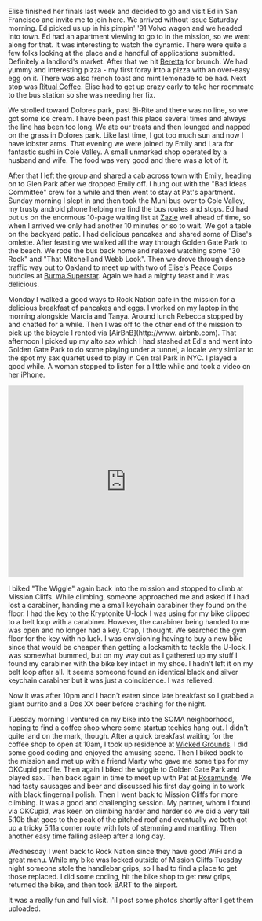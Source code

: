 Elise finished her finals last week and decided to go and visit Ed in San Francisco and invite me to join here. We arrived without issue Saturday morning. Ed picked us up in his pimpin' '91 Volvo wagon and we headed into town. Ed had an apartment viewing to go to in the mission, so we went along for that. It was interesting to watch the dynamic. There were quite a few folks looking at the place and a handful of applications submitted. Definitely a landlord's market. After that we hit [Beretta](http://berettasf.com/) for brunch. We had yummy and interesting pizza - my first foray into a pizza with an over-easy egg on it. There was also french toast and mint lemonade to be had. Next stop was [Ritual Coffee](http://www.ritualroasters.com/). Elise had to get up crazy early to take her roommate to the bus station so she was needing her fix.

We strolled toward Dolores park, past Bi-Rite and there was no line, so we got some ice cream. I have been past this place several times and always the line has been too long. We ate our treats and then lounged and napped on the grass in Dolores park. Like last time, I got too much sun and now I have lobster arms. That evening we were joined by Emily and Lara for fantastic sushi in Cole Valley. A small unmarked shop operated by a husband and wife. The food was very good and there was a lot of it.

After that I left the group and shared a cab across town with Emily, heading on to Glen Park after we dropped Emily off. I hung out with the "Bad Ideas Committee" crew for a while and then went to stay at Pat's apartment. Sunday morning I slept in and then took the Muni bus over to Cole Valley, my trusty android phone helping me find the bus routes and stops. Ed had put us on the enormous 10-page waiting list at [Zazie](http://www.zaziesf.com/home.html) well ahead of time, so when I arrived we only had another 10 minutes or so to wait. We got a table on the backyard patio. I had delicious pancakes and shared some of Elise's omlette. After feasting we walked all the way through Golden Gate Park to the beach. We rode the bus back home and relaxed watching some "30 Rock" and "That Mitchell and Webb Look". Then we drove through dense traffic way out to Oakland to meet up with two of Elise's Peace Corps buddies at [Burma Superstar](http://www.burmasuperstar.com/location.html). Again we had a mighty feast and it was delicious.

Monday I walked a good ways to Rock Nation cafe in the mission for a delicious breakfast of pancakes and eggs. I worked on my laptop in the morning alongside Marcia and Tanya. Around lunch Rebecca stopped by and chatted for a while. Then I was off to the other end of the mission to pick up the bicycle I rented via [AirBnB](http://www.
airbnb.com). That afternoon I picked up my alto sax which I had stashed at Ed's and went into Golden Gate Park to do some playing under a tunnel, a locale very similar to the spot my sax quartet used to play in Cen tral Park in NYC. I played a good while. A woman stopped to listen for a little while and took a video on her iPhone.

<iframe width="480" height="390" src="http://www.youtube.com/embed/779YrQjKEsg?rel=0" frameborder="0" allowfullscreen=""></iframe>

I biked "The Wiggle" again back into the mission and stopped to climb at Mission Cliffs. While climbing, someone approached me and asked if I had lost a carabiner, handing me a small keychain carabiner they found on the floor. I had the key to the Kryptonite U-lock I was using for my bike clipped to a belt loop with a carabiner. However, the carabiner being handed to me was open and no longer had a key. Crap, I thought. We searched the gym floor for the key with no luck. I was envisioning having to buy a new bike since that would be cheaper than getting a locksmith to tackle the U-lock. I was somewhat bummed, but on my way out as I gathered up my stuff I found my carabiner with the bike key intact in my shoe. I hadn't left it on my belt loop after all. It seems someone found an identical black and silver keychain carabiner but it was just a coincidence. I was relieved.

Now it was after 10pm and I hadn't eaten since late breakfast so I grabbed a giant burrito and a Dos XX beer before crashing for the night.

Tuesday morning I ventured on my bike into the SOMA neighborhood, hoping to find a coffee shop where some startup techies hang out. I didn't quite land on the mark, though. After a quick breakfast waiting for the coffee shop to open at 10am, I took up residence at [Wicked Grounds](http://www.wickedgrounds.com/). I did some good coding and enjoyed the amusing scene. Then I biked back to the mission and met up with a friend Marty who gave me some tips for my OKCupid profile. Then again I biked the wiggle to Golden Gate Park and played sax. Then back again in time to meet up with Pat at [Rosamunde](http://rosamundesausagegrill.com/). We had tasty sausages and beer and discussed his first day going in to work with black fingernail polish. Then I went back to Mission Cliffs for more climbing. It was a good and challenging session. My partner, whom I found via OKCupid, was keen on climbing harder and harder so we did a very tall 5.10b that goes to the peak of the pitched roof and eventually we both got up a tricky 5.11a corner route with lots of stemming and mantling. Then another easy time falling asleep after a long day.

Wednesday I went back to Rock Nation since they have good WiFi and a great menu. While my bike was locked outside of Mission Cliffs Tuesday night someone stole the handlebar grips, so I had to find a place to get those replaced. I did some coding, hit the bike shop to get new grips, returned the bike, and then took BART to the airport.

It was a really fun and full visit. I'll post some photos shortly after I get them uploaded.